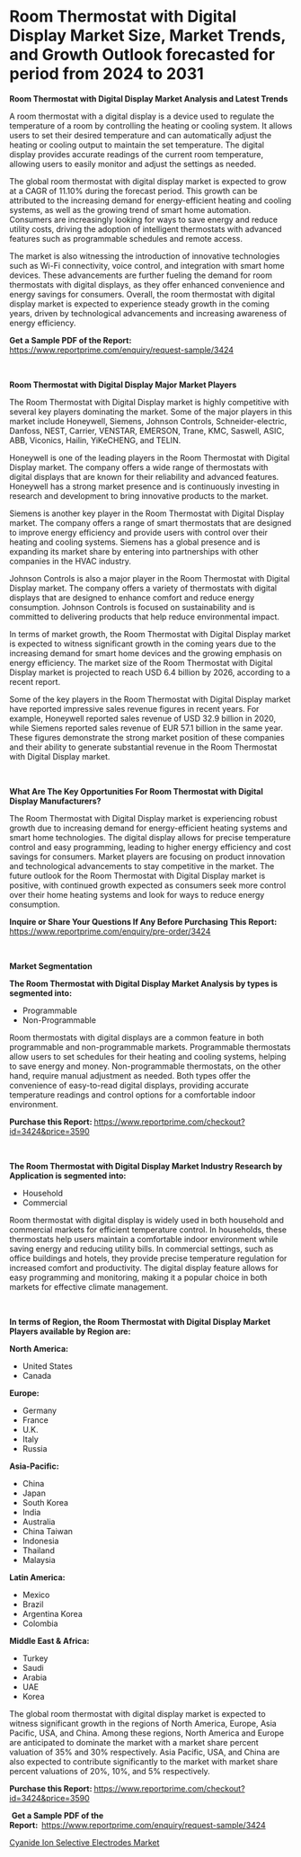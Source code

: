 <p><h1>Room Thermostat with Digital Display Market Size, Market Trends, and Growth Outlook forecasted for period from 2024 to 2031</h1></p><p><strong>Room Thermostat with Digital Display Market Analysis and Latest Trends</strong></p>
<p><p>A room thermostat with a digital display is a device used to regulate the temperature of a room by controlling the heating or cooling system. It allows users to set their desired temperature and can automatically adjust the heating or cooling output to maintain the set temperature. The digital display provides accurate readings of the current room temperature, allowing users to easily monitor and adjust the settings as needed.</p><p>The global room thermostat with digital display market is expected to grow at a CAGR of 11.10% during the forecast period. This growth can be attributed to the increasing demand for energy-efficient heating and cooling systems, as well as the growing trend of smart home automation. Consumers are increasingly looking for ways to save energy and reduce utility costs, driving the adoption of intelligent thermostats with advanced features such as programmable schedules and remote access.</p><p>The market is also witnessing the introduction of innovative technologies such as Wi-Fi connectivity, voice control, and integration with smart home devices. These advancements are further fueling the demand for room thermostats with digital displays, as they offer enhanced convenience and energy savings for consumers. Overall, the room thermostat with digital display market is expected to experience steady growth in the coming years, driven by technological advancements and increasing awareness of energy efficiency.</p></p>
<p><strong>Get a Sample PDF of the Report:&nbsp;</strong> <a href="https://www.reportprime.com/enquiry/request-sample/3424">https://www.reportprime.com/enquiry/request-sample/3424</a></p>
<p>&nbsp;</p>
<p><strong>Room Thermostat with Digital Display Major Market Players</strong></p>
<p><p>The Room Thermostat with Digital Display market is highly competitive with several key players dominating the market. Some of the major players in this market include Honeywell, Siemens, Johnson Controls, Schneider-electric, Danfoss, NEST, Carrier, VENSTAR, EMERSON, Trane, KMC, Saswell, ASIC, ABB, Viconics, Hailin, YiKeCHENG, and TELIN.</p><p>Honeywell is one of the leading players in the Room Thermostat with Digital Display market. The company offers a wide range of thermostats with digital displays that are known for their reliability and advanced features. Honeywell has a strong market presence and is continuously investing in research and development to bring innovative products to the market.</p><p>Siemens is another key player in the Room Thermostat with Digital Display market. The company offers a range of smart thermostats that are designed to improve energy efficiency and provide users with control over their heating and cooling systems. Siemens has a global presence and is expanding its market share by entering into partnerships with other companies in the HVAC industry.</p><p>Johnson Controls is also a major player in the Room Thermostat with Digital Display market. The company offers a variety of thermostats with digital displays that are designed to enhance comfort and reduce energy consumption. Johnson Controls is focused on sustainability and is committed to delivering products that help reduce environmental impact.</p><p>In terms of market growth, the Room Thermostat with Digital Display market is expected to witness significant growth in the coming years due to the increasing demand for smart home devices and the growing emphasis on energy efficiency. The market size of the Room Thermostat with Digital Display market is projected to reach USD 6.4 billion by 2026, according to a recent report.</p><p>Some of the key players in the Room Thermostat with Digital Display market have reported impressive sales revenue figures in recent years. For example, Honeywell reported sales revenue of USD 32.9 billion in 2020, while Siemens reported sales revenue of EUR 57.1 billion in the same year. These figures demonstrate the strong market position of these companies and their ability to generate substantial revenue in the Room Thermostat with Digital Display market.</p></p>
<p>&nbsp;</p>
<p><strong>What Are The Key Opportunities For Room Thermostat with Digital Display Manufacturers?</strong></p>
<p><p>The Room Thermostat with Digital Display market is experiencing robust growth due to increasing demand for energy-efficient heating systems and smart home technologies. The digital display allows for precise temperature control and easy programming, leading to higher energy efficiency and cost savings for consumers. Market players are focusing on product innovation and technological advancements to stay competitive in the market. The future outlook for the Room Thermostat with Digital Display market is positive, with continued growth expected as consumers seek more control over their home heating systems and look for ways to reduce energy consumption.</p></p>
<p><strong>Inquire or Share Your Questions If Any Before Purchasing This Report:</strong> <a href="https://www.reportprime.com/enquiry/pre-order/3424">https://www.reportprime.com/enquiry/pre-order/3424</a></p>
<p>&nbsp;</p>
<p><strong>Market Segmentation</strong></p>
<p><strong>The Room Thermostat with Digital Display Market Analysis by types is segmented into:</strong></p>
<p><ul><li>Programmable</li><li>Non-Programmable</li></ul></p>
<p><p>Room thermostats with digital displays are a common feature in both programmable and non-programmable markets. Programmable thermostats allow users to set schedules for their heating and cooling systems, helping to save energy and money. Non-programmable thermostats, on the other hand, require manual adjustment as needed. Both types offer the convenience of easy-to-read digital displays, providing accurate temperature readings and control options for a comfortable indoor environment.</p></p>
<p><strong>Purchase this Report:&nbsp;</strong><a href="https://www.reportprime.com/checkout?id=3424&price=3590">https://www.reportprime.com/checkout?id=3424&price=3590</a></p>
<p>&nbsp;</p>
<p><strong>The Room Thermostat with Digital Display Market Industry Research by Application is segmented into:</strong></p>
<p><ul><li>Household</li><li>Commercial</li></ul></p>
<p><p>Room thermostat with digital display is widely used in both household and commercial markets for efficient temperature control. In households, these thermostats help users maintain a comfortable indoor environment while saving energy and reducing utility bills. In commercial settings, such as office buildings and hotels, they provide precise temperature regulation for increased comfort and productivity. The digital display feature allows for easy programming and monitoring, making it a popular choice in both markets for effective climate management.</p></p>
<p>&nbsp;</p>
<p><strong>In terms of Region, the Room Thermostat with Digital Display Market Players available by Region are:</strong></p>
<p>
    <p> <strong> North America: </strong>
        <ul>
            <li>United States</li>
            <li>Canada</li>
        </ul>
        </p> 
    <p> <strong> Europe: </strong>
        <ul>
            <li>Germany</li>
            <li>France</li>
            <li>U.K.</li>
            <li>Italy</li>
            <li>Russia</li>
        </ul>
        </p> 
    <p> <strong> Asia-Pacific: </strong>
        <ul>
            <li>China</li>
            <li>Japan</li>
            <li>South Korea</li>
            <li>India</li>
            <li>Australia</li>
            <li>China Taiwan</li>
            <li>Indonesia</li>
            <li>Thailand</li>
            <li>Malaysia</li>
        </ul>
        </p> 
    <p> <strong> Latin America: </strong>
        <ul>
            <li>Mexico</li>
            <li>Brazil</li>
            <li>Argentina Korea</li>
            <li>Colombia</li>
        </ul>
        </p> 
    <p> <strong> Middle East & Africa: </strong>
        <ul>
            <li>Turkey</li>
            <li>Saudi</li>
            <li>Arabia</li>
            <li>UAE</li>
            <li>Korea</li>
        </ul>
    </p>
    </p>
<p><p>The global room thermostat with digital display market is expected to witness significant growth in the regions of North America, Europe, Asia Pacific, USA, and China. Among these regions, North America and Europe are anticipated to dominate the market with a market share percent valuation of 35% and 30% respectively. Asia Pacific, USA, and China are also expected to contribute significantly to the market with market share percent valuations of 20%, 10%, and 5% respectively.</p></p>
<p><strong>Purchase this Report: </strong><a href="https://www.reportprime.com/checkout?id=3424&price=3590">https://www.reportprime.com/checkout?id=3424&price=3590</a></p>
<p>&nbsp;<strong>Get a Sample PDF of the Report:&nbsp;&nbsp;</strong><a href="https://www.reportprime.com/enquiry/request-sample/3424">https://www.reportprime.com/enquiry/request-sample/3424</a></p>
<p><strong></strong></p>
<p><p><a href="https://github.com/WillieWoodard/Market-Research-Report-List-4/blob/main/cyanide-ion-selective-electrodes-market.md">Cyanide Ion Selective Electrodes Market</a></p></p>